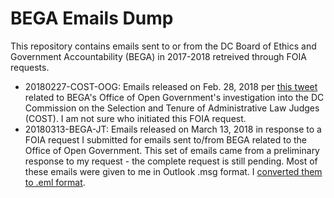 BEGA Emails Dump
================

This repository contains emails sent to or from the DC Board of Ethics and Government Accountability (BEGA) in 2017-2018 retreived through FOIA requests.

* 20180227-COST-OOG: Emails released on Feb. 28, 2018 per [this tweet](https://twitter.com/DCOPENGOV/status/968915998786162688) related to BEGA's Office of Open Government's investigation into the DC Commission on the Selection and Tenure of Administrative Law Judges (COST). I am not sure who initiated this FOIA request.
* 20180313-BEGA-JT: Emails released on March 13, 2018 in response to a FOIA request I submitted for emails sent to/from BEGA related to the Office of Open Government. This set of emails came from a preliminary response to my request - the complete request is still pending. Most of these emails were given to me in Outlook .msg format. I [converted them to .eml format](https://github.com/JoshData/convert-outlook-msg-file).
